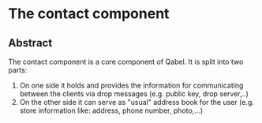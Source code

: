 # The contact component
## Abstract
The contact component is a core component of Qabel.
It is split into two parts:
1. On one side it holds and provides the information for communicating between the clients via drop messages (e.g. public key, drop server,..)
2. On the other side it can serve as "usual" address book for the user (e.g. store information like: address, phone number, photo,...)